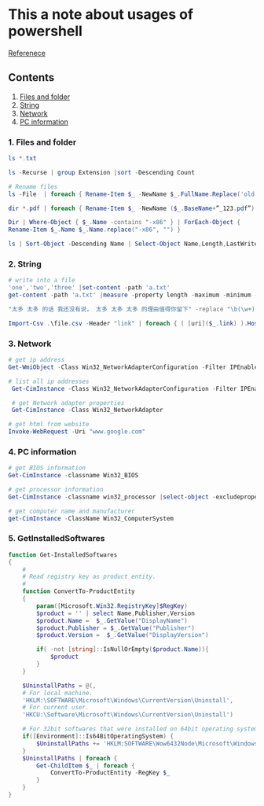 # This a note about usages of powershell

[Referenece](https://docs.microsoft.com/en-us/powershell/scripting/overview?view=powershell-6)

## Contents
1. [Files and folder](#Files-and-folder)
2. [String](#String)
3. [Network](#Network)
4. [PC information](#PC-information)

### 1. Files and folder
```powershell
ls *.txt

ls -Recurse | group Extension |sort -Descending Count

# Rename files
ls -File  | foreach { Rename-Item $_ -NewName $_.FullName.Replace('old','new')}

dir *.pdf | foreach { Rename-Item $_ -NewName ($_.BaseName+”_123.pdf”)  }

Dir | Where-Object { $_.Name -contains "-x86" } | ForEach-Object {
Rename-Item $_.Name $_.Name.replace("-x86", "") }

ls | Sort-Object -Descending Name | Select-Object Name,Length,LastWriteTime | ConvertTo-Html | Out-File ls.html

```

### 2. String
```powershell
# write into a file
'one','two','three' |set-content -path 'a.txt'
get-content -path 'a.txt' |measure -property length -maximum -minimum -average  

"太多 太多 的话 我还没有说， 太多 太多 太多 的理由值得你留下" -replace "\b(\w+)(\s+\1){2}\b", '$1'

Import-Csv .\file.csv -Header "link" | foreach { ( [uri]($_.link) ).Host }

```

### 3. Network
```powershell
# get ip address
Get-WmiObject -Class Win32_NetworkAdapterConfiguration -Filter IPEnabled=$true -ComputerName . | Format-Table -Property IPAddress

# list all ip addresses
 Get-CimInstance -Class Win32_NetworkAdapterConfiguration -Filter IPEnabled=$true | Select-Object -ExpandProperty IPAddress

 # get Network adapter properties
 Get-CimInstance -Class Win32_NetworkAdapter

# get html from website
Invoke-WebRequest -Uri "www.google.com"


```

### 4. PC information
```powershell
# get BIOS information
Get-CimInstance -classname Win32_BIOS

# get processor information
Get-CimInstance -classname win32_processor |select-object -excludeproperty "CIM*"

# get computer name and manufacturer
get-CimInstance -ClassName Win32_ComputerSystem
```

### 5. GetInstalledSoftwares
```powershell
function Get-InstalledSoftwares
{
    #
    # Read registry key as product entity.
    #
    function ConvertTo-ProductEntity
    {
        param([Microsoft.Win32.RegistryKey]$RegKey)
        $product = '' | select Name,Publisher,Version
        $product.Name =  $_.GetValue("DisplayName")
        $product.Publisher = $_.GetValue("Publisher")
        $product.Version =  $_.GetValue("DisplayVersion")

        if( -not [string]::IsNullOrEmpty($product.Name)){
            $product
        }
    }

    $UninstallPaths = @(,
    # For local machine.
    'HKLM:\SOFTWARE\Microsoft\Windows\CurrentVersion\Uninstall',
    # For current user.
    'HKCU:\Software\Microsoft\Windows\CurrentVersion\Uninstall')

    # For 32bit softwares that were installed on 64bit operating system.
    if([Environment]::Is64BitOperatingSystem) {
        $UninstallPaths += 'HKLM:SOFTWARE\Wow6432Node\Microsoft\Windows\CurrentVersion\Uninstall'
    }
    $UninstallPaths | foreach {
        Get-ChildItem $_ | foreach {
            ConvertTo-ProductEntity -RegKey $_
        }
    }
}
```